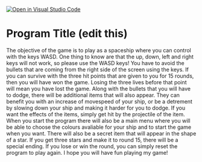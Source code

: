 [![Open in Visual Studio Code](https://classroom.github.com/assets/open-in-vscode-f059dc9a6f8d3a56e377f745f24479a46679e63a5d9fe6f495e02850cd0d8118.svg)](https://classroom.github.com/online_ide?assignment_repo_id=6696314&assignment_repo_type=AssignmentRepo)
# Program Title (edit this)

The objective of the game is to play as a spaceship where you can control with the keys WASD. One thing to know are that the up, down, left and right keys will not work, so please use the WASD keys! You have to avoid the bullets that are coming from the right side of the screen using the keys. If you can survive with the three hit points that are given to you for 15 rounds, then you will have won the game. Losing the three lives before that point will mean you have lost the game. Along with the bullets that you will have to dodge, there will be additional items that will also appear. They can benefit you with an increase of movespeed of your ship, or be a detrement by slowing down your ship and making it harder for you to dodge. If you want the effects of the items, simply get hit by the projectile of the item. When you start the program there will also be a main menu where you will be able to choose the colours avaliable for your ship and to start the game when you want. There will also be a secret item that will appear in the shape of a star. If you get three stars and make it to round 15, there will be a special ending. If you lose or win the round, you can simply reset the program to play again. I hope you will have fun playing my game!
